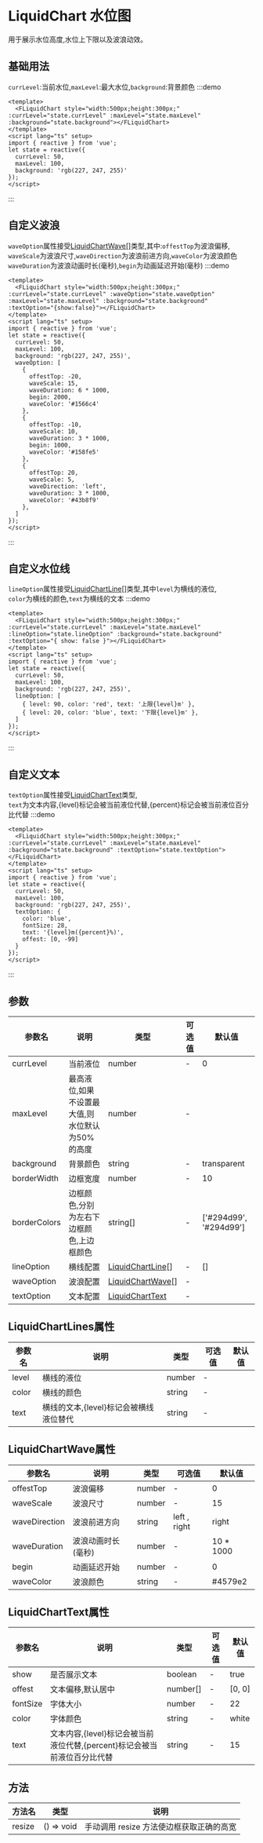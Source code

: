 # LiquidChart 水位图
用于展示水位高度,水位上下限以及波浪动效。
## 基础用法
`currLevel`:当前水位,`maxLevel`:最大水位,`background`:背景颜色
:::demo
```vue
<template>
  <FLiquidChart style="width:500px;height:300px;" :currLevel="state.currLevel" :maxLevel="state.maxLevel" :background="state.background"></FLiquidChart>
</template>
<script lang="ts" setup>
import { reactive } from 'vue';
let state = reactive({
  currLevel: 50,
  maxLevel: 100,
  background: 'rgb(227, 247, 255)'
});
</script>
```
:::

## 自定义波浪
`waveOption`属性接受[LiquidChartWave[]](#LiquidChartWave)类型,其中:`offestTop`为波浪偏移,<br>
`waveScale`为波浪尺寸,`waveDirection`为波浪前进方向,`waveColor`为波浪颜色<br>
`waveDuration`为波浪动画时长(毫秒),`begin`为动画延迟开始(毫秒)
:::demo
```vue
<template>
  <FLiquidChart style="width:500px;height:300px;" :currLevel="state.currLevel" :waveOption="state.waveOption" :maxLevel="state.maxLevel" :background="state.background" :textOption="{show:false}"></FLiquidChart>
</template>
<script lang="ts" setup>
import { reactive } from 'vue';
let state = reactive({
  currLevel: 50,
  maxLevel: 100,
  background: 'rgb(227, 247, 255)',
  waveOption: [
    {
      offestTop: -20,
      waveScale: 15,
      waveDuration: 6 * 1000,
      begin: 2000,
      waveColor: '#1566c4'
    },
    {
      offestTop: -10,
      waveScale: 10,
      waveDuration: 3 * 1000,
      begin: 1000,
      waveColor: '#158fe5'
    },
    {
      offestTop: 20,
      waveScale: 5,
      waveDirection: 'left',
      waveDuration: 3 * 1000,
      waveColor: '#43b8f9'
    },
  ]
});
</script>
```
:::

## 自定义水位线
`lineOption`属性接受[LiquidChartLine[]](#LiquidChartLine)类型,其中`level`为横线的液位,<br>
`color`为横线的颜色,`text`为横线的文本
:::demo
```vue
<template>
  <FLiquidChart style="width:500px;height:300px;" :currLevel="state.currLevel" :maxLevel="state.maxLevel" :lineOption="state.lineOption" :background="state.background" :textOption="{ show: false }"></FLiquidChart>
</template>
<script lang="ts" setup>
import { reactive } from 'vue';
let state = reactive({
  currLevel: 50,
  maxLevel: 100,
  background: 'rgb(227, 247, 255)',
  lineOption: [
    { level: 90, color: 'red', text: '上限{level}m' },
    { level: 20, color: 'blue', text: '下限{level}m' },
  ]
});
</script>
```
:::

## 自定义文本
`textOption`属性接受[LiquidChartText](#LiquidChartText)类型,<br>
`text`为文本内容,{level}标记会被当前液位代替,{percent}标记会被当前液位百分比代替
:::demo
```vue
<template>
  <FLiquidChart style="width:500px;height:300px;" :currLevel="state.currLevel" :maxLevel="state.maxLevel" :background="state.background" :textOption="state.textOption"></FLiquidChart>
</template>
<script lang="ts" setup>
import { reactive } from 'vue';
let state = reactive({
  currLevel: 50,
  maxLevel: 100,
  background: 'rgb(227, 247, 255)',
  textOption: {
    color: 'blue',
    fontSize: 28,
    text: '{level}m({percent}%)',
    offest: [0, -99]
  }
});
</script>
```
:::



## 参数
| 参数名       | 说明                                            | 类型                                  | 可选值 | 默认值                 |
| ------------ | ----------------------------------------------- | ------------------------------------- | ------ | ---------------------- |
| currLevel    | 当前液位                                        | number                                | -      | 0                      |
| maxLevel     | 最高液位,如果不设置最大值,则水位默认为50%的高度 | number                                | -      |                        |
| background   | 背景颜色                                        | string                                | -      | transparent            |
| borderWidth  | 边框宽度                                        | number                                | -      | 10                     |
| borderColors | 边框颜色,分别为左右下边框颜色,上边框颜色        | string[]                              | -      | ['#294d99', '#294d99'] |
| lineOption   | 横线配置                                        | [LiquidChartLine](#LiquidChartLine)[] | -      | []                     |
| waveOption   | 波浪配置                                        | [LiquidChartWave](#LiquidChartWave)[] | -      |                        |
| textOption   | 文本配置                                        | [LiquidChartText](#LiquidChartText)   | -      |                        |

<span id="LiquidChartLine"></span>

## LiquidChartLines属性
| 参数名 | 说明                                   | 类型   | 可选值 | 默认值 |
| ------ | -------------------------------------- | ------ | ------ | ------ |
| level  | 横线的液位                             | number | -      |        |
| color  | 横线的颜色                             | string | -      |        |
| text   | 横线的文本,{level}标记会被横线液位替代 | string | -      |        |

<span id="LiquidChartWave"></span>

## LiquidChartWave属性
| 参数名        | 说明               | 类型   | 可选值       | 默认值    |
| ------------- | ------------------ | ------ | ------------ | --------- |
| offestTop     | 波浪偏移           | number | -            | 0         |
| waveScale     | 波浪尺寸           | number | -            | 15        |
| waveDirection | 波浪前进方向       | string | left , right | right     |
| waveDuration  | 波浪动画时长(毫秒) | number | -            | 10 * 1000 |
| begin         | 动画延迟开始       | number | -            | 0         |
| waveColor     | 波浪颜色           | string | -            | #4579e2   |

<span id="LiquidChartText"></span>

## LiquidChartText属性
| 参数名   | 说明                                                                     | 类型     | 可选值 | 默认值 |
| -------- | ------------------------------------------------------------------------ | -------- | ------ | ------ |
| show     | 是否展示文本                                                             | boolean  | -      | true   |
| offest   | 文本偏移,默认居中                                                        | number[] | -      | [0, 0] |
| fontSize | 字体大小                                                                 | number   | -      | 22     |
| color    | 字体颜色                                                                 | string   | -      | white  |
| text     | 文本内容,{level}标记会被当前液位代替,{percent}标记会被当前液位百分比代替 | string   | -      | 15     |

## 方法
| 方法名 | 类型       | 说明                                     |
| ------ | ---------- | ---------------------------------------- |
| resize | () => void | 手动调用 resize 方法使边框获取正确的高宽 |

<style lang="scss" scoped>
.demo-liquidChart :deep(.source) {
  display: flex;
  justify-content: center;
  align-items: center;
}
</style>
